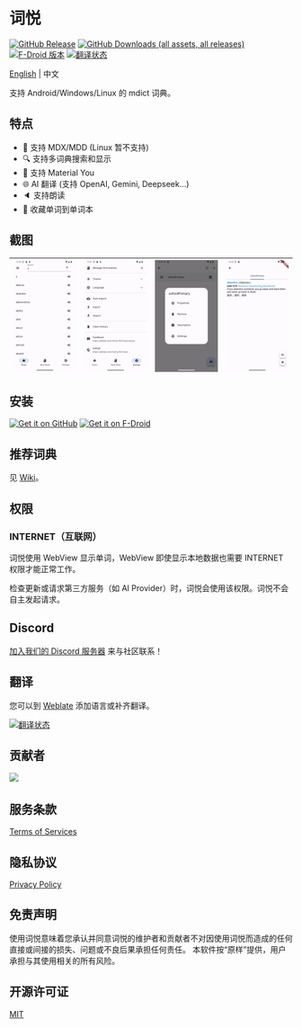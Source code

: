 # 词悦

[![GitHub Release](https://img.shields.io/github/v/release/mumu-lhl/Ciyue)](https://github.com/mumu-lhl/Ciyue/releases/latest)
[![GitHub Downloads (all assets, all releases)](https://img.shields.io/github/downloads/mumu-lhl/Ciyue/total)](https://github.com/mumu-lhl/Ciyue/releases/latest)
[![F-Droid 版本](https://img.shields.io/f-droid/v/org.eu.mumulhl.ciyue)](https://f-droid.org/packages/org.eu.mumulhl.ciyue/)
[![翻译状态](https://hosted.weblate.org/widget/ciyue/svg-badge.svg)](https://hosted.weblate.org/engage/ciyue/)

[English](./README.md) | 中文

支持 Android/Windows/Linux 的 mdict 词典。

## 特点
* 📄 支持 MDX/MDD (Linux 暂不支持)
* 🔍 支持多词典搜索和显示
* 🎨 支持 Material You
* 🌐 AI 翻译 (支持 OpenAI, Gemini, Deepseek...)
* 🔈 支持朗读
* 🔖 收藏单词到单词本

## 截图

| <img alt="主页" src="./metadata/en-US/images/phoneScreenshots/1.png"> | <img alt="设置" src="./metadata/en-US/images/phoneScreenshots/2.png"> | <img alt="管理词典" src="./metadata/en-US/images/phoneScreenshots/3.png"> | <img alt="单词显示" src="./metadata/en-US/images/phoneScreenshots/4.png"> |
|-|-|-|-|

## 安装

[<img src="https://github.com/NeoApplications/Neo-Backup/raw/034b226cea5c1b30eb4f6a6f313e4dadcbb0ece4/badge_github.png"
    alt="Get it on GitHub"
    height="80">]([https://github.com/ImranR98/Obtainium/releases](https://github.com/mumu-lhl/Ciyue/releases/latest))
[<img src="https://fdroid.gitlab.io/artwork/badge/get-it-on.png"
     alt="Get it on F-Droid"
     height="80">](https://f-droid.org/packages/org.eu.mumulhl.ciyue/)

## 推荐词典

见 [Wiki](https://github.com/mumu-lhl/Ciyue/wiki#recommended-dictionaries)。

## 权限

### INTERNET（互联网）

词悦使用 WebView 显示单词，WebView 即使显示本地数据也需要 INTERNET 权限才能正常工作。

检查更新或请求第三方服务（如 AI Provider）时，词悦会使用该权限。词悦不会自主发起请求。

## Discord

[加入我们的 Discord 服务器](https://discord.gg/BazBZuvKZG) 来与社区联系！

## 翻译

您可以到 [Weblate](https://hosted.weblate.org/engage/ciyue/) 添加语言或补齐翻译。

[![翻译状态](https://hosted.weblate.org/widget/ciyue/multi-auto.svg)](https://hosted.weblate.org/engage/ciyue/)

## 贡献者

<a href="https://github.com/mumu-lhl/Ciyue/graphs/contributors">
  <img src="https://contrib.rocks/image?repo=mumu-lhl/Ciyue" />
</a>

## 服务条款

[Terms of Services](./TERMS_OF_SERVICE.md)

## 隐私协议

[Privacy Policy](./PRIVACY_POLICY.md)

## 免责声明

使用词悦意味着您承认并同意词悦的维护者和贡献者不对因使用词悦而造成的任何直接或间接的损失、问题或不良后果承担任何责任。 本软件按“原样”提供，用户承担与其使用相关的所有风险。

## 开源许可证

[MIT](./LICENSE)